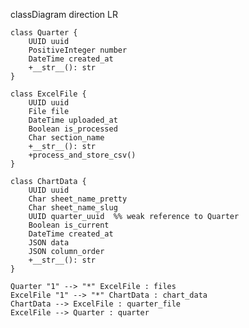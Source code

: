 classDiagram
    direction LR

    class Quarter {
        UUID uuid
        PositiveInteger number
        DateTime created_at
        +__str__(): str
    }

    class ExcelFile {
        UUID uuid
        File file
        DateTime uploaded_at
        Boolean is_processed
        Char section_name
        +__str__(): str
        +process_and_store_csv()
    }

    class ChartData {
        UUID uuid
        Char sheet_name_pretty
        Char sheet_name_slug
        UUID quarter_uuid  %% weak reference to Quarter
        Boolean is_current
        DateTime created_at
        JSON data
        JSON column_order
        +__str__(): str
    }

    Quarter "1" --> "*" ExcelFile : files
    ExcelFile "1" --> "*" ChartData : chart_data
    ChartData --> ExcelFile : quarter_file
    ExcelFile --> Quarter : quarter
